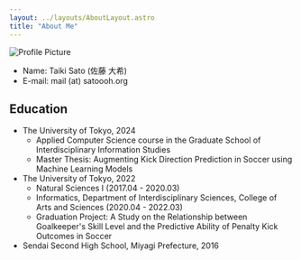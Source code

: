 ```yaml
---
layout: ../layouts/AboutLayout.astro
title: "About Me"
---
```


![Profile Picture](assets/images/avatar.png)

- Name: Taiki Sato (佐藤 大希)
- E-mail: mail (at) satoooh.org

## Education

- The University of Tokyo, 2024
  - Applied Computer Science course in the Graduate School of Interdisciplinary Information Studies
  - Master Thesis: Augmenting Kick Direction Prediction in Soccer using Machine Learning Models
- The University of Tokyo, 2022
  - Natural Sciences I (2017.04 - 2020.03)
  - Informatics, Department of Interdisciplinary Sciences, College of Arts and Sciences (2020.04 - 2022.03)
  - Graduation Project: A Study on the Relationship between Goalkeeper's Skill Level and the Predictive Ability of Penalty Kick Outcomes in Soccer
- Sendai Second High School, Miyagi Prefecture, 2016

<!--
## 技術

- UI Design, Prototyping
  - Sketch, Figma, Adobe XD, Protopie
- Graphic Design（Logo, Banner, Slide, ...）
  - Adobe Illustrator, Adobe Photoshop, Affinity Designer
- Web Marketing
  - Google Analytics (UA, GA4), Google Search Console, Google Tag Manager, Google Optimize
- Development
  - JavaScript, TypeScript（Web サービス改善・運用、フロントエンド Web パフォーマンスチューニング）
  - Python, R, Ruby on Rails, WordPress, Google Cloud Platform, Vercel, Firebase, SQL

## リンク

- [Twitter (@9Satoooh)](https://twitter.com/9Satoooh)
- [YouTube](https://www.youtube.com/channel/UCczOoEeSEVicrJR-N5QWahw)
- [GitHub (@satoooh)](https://github.com/satoooh)
- [Scrapbox (scrapbox.io/satoooh)](https://scrapbox.io/satoooh/)
- [Filmarks (@satoooh)](https://filmarks.com/users/satoooh)
- [質問箱](https://satoooh.pageful.app/request)
- [YouTube Podcast: よこみちラジオ](https://www.youtube.com/@ykmcradio) -->
